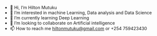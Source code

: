 - 👋 Hi, I’m Hilton Mutuku
- 👀 I’m interested in machine Learning, Data analysis and Data Science
- 🌱 I’m currently learning Deep Learning 
- 💞️ I’m looking to collaborate on Artificial intelligence
- 📫 How to reach me hiltonmutuku@gmail.com or +254 759423430

<!---
hiltonmutuku/hiltonmutuku is a ✨ special ✨ repository because its `README.md` (this file) appears on your GitHub profile.
You can click the Preview link to take a look at your changes.
--->
